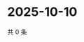 # 2025-10-10

共 0 条

<!-- BEGIN ZHIHUQUESTIONS -->
<!-- 最后更新时间 Fri Oct 10 2025 23:11:15 GMT+0800 (China Standard Time) -->

<!-- END ZHIHUQUESTIONS -->
